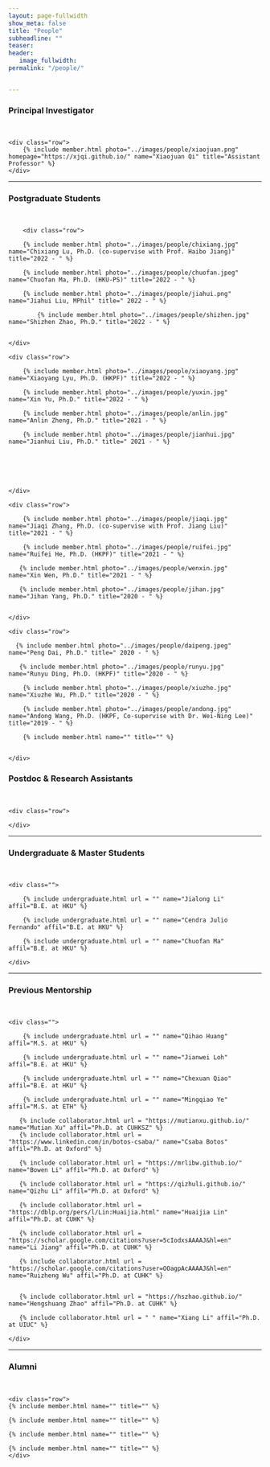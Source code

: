 ```yaml
---
layout: page-fullwidth
show_meta: false
title: "People"
subheadline: ""
teaser: 
header:
   image_fullwidth: 
permalink: "/people/"


---
```




<div class="row">
	<div class="row">
		<h3>Principal Investigator</h3>
		<br/>
	</div>
	
	<div class="row">
		{% include member.html photo="../images/people/xiaojuan.png" homepage="https://xjqi.github.io/" name="Xiaojuan Qi" title="Assistant Professor" %}
	</div>


</div>

---

<div class="row">
	<div class="row">
		<h3 class="medium-12">Postgraduate Students</h3>
		<br/>
	</div>
	
		<div class="row">

		{% include member.html photo="../images/people/chixiang.jpg" name="Chixiang Lu, Ph.D. (co-supervise with Prof. Haibo Jiang)" title="2022 - " %}
			
		{% include member.html photo="../images/people/chuofan.jpeg" name="Chuofan Ma, Ph.D. (HKU-PS)" title="2022 - " %}
			
		{% include member.html photo="../images/people/jiahui.png" name="Jiahui Liu, MPhil" title=" 2022 - " %}
		
	        {% include member.html photo="../images/people/shizhen.jpg" name="Shizhen Zhao, Ph.D." title="2022 - " %}
					

	</div>

	<div class="row">
                
		{% include member.html photo="../images/people/xiaoyang.jpg" name="Xiaoyang Lyu, Ph.D. (HKPF)" title="2022 - " %}
		
		{% include member.html photo="../images/people/yuxin.jpg" name="Xin Yu, Ph.D." title="2022 - " %}
		
		{% include member.html photo="../images/people/anlin.jpg" name="Anlin Zheng, Ph.D." title="2021 - " %}

		{% include member.html photo="../images/people/jianhui.jpg" name="Jianhui Liu, Ph.D." title=" 2021 - " %}

		


		

	</div>
	
	<div class="row">
	        
		{% include member.html photo="../images/people/jiaqi.jpg" name="Jiaqi Zhang, Ph.D. (co-supervise with Prof. Jiang Liu)" title="2021 - " %}
		
		{% include member.html photo="../images/people/ruifei.jpg" name="Ruifei He, Ph.D. (HKPF)" title="2021 - " %}
    
       {% include member.html photo="../images/people/wenxin.jpg" name="Xin Wen, Ph.D." title="2021 - " %}
	
	   {% include member.html photo="../images/people/jihan.jpg" name="Jihan Yang, Ph.D." title="2020 - " %}


	</div>

	<div class="row">
	  
	  {% include member.html photo="../images/people/daipeng.jpeg" name="Peng Dai, Ph.D." title=" 2020 - " %}
	
	   {% include member.html photo="../images/people/runyu.jpg" name="Runyu Ding, Ph.D. (HKPF)" title="2020 - " %}	

	    {% include member.html photo="../images/people/xiuzhe.jpg" name="Xiuzhe Wu, Ph.D." title="2020 - " %}
	
		{% include member.html photo="../images/people/andong.jpg" name="Andong Wang, Ph.D. (HKPF, Co-supervise with Dr. Wei-Ning Lee)" title="2019 - " %}

		{% include member.html name="" title="" %}

		
	</div>
	
</div>

<div class="row">
	<div class="row">
		<h3 class="medium-12">Postdoc & Research Assistants</h3>
		<br/>
	</div>
	
	<div class="row">

	</div>
	
</div>

---

<div class="row">
	<div class="row">
		<h3 class="medium-12">Undergraduate & Master Students</h3>
		<br/>
	</div>

	<div class="">

        {% include undergraduate.html url = "" name="Jialong Li" affil="B.E. at HKU" %}

	    {% include undergraduate.html url = "" name="Cendra Julio Fernando" affil="B.E. at HKU" %}

	    {% include undergraduate.html url = "" name="Chuofan Ma" affil="B.E. at HKU" %}
   
	</div>
</div>

---

<div class="row">
	<div class="row">
		<h3 class="medium-12"> Previous Mentorship</h3>
		<br/>
	</div>

	<div class="">

	    {% include undergraduate.html url = "" name="Qihao Huang" affil="M.S. at HKU" %}

	    {% include undergraduate.html url = "" name="Jianwei Loh" affil="B.E. at HKU" %}

		{% include undergraduate.html url = "" name="Chexuan Qiao" affil="B.E. at HKU" %}

        {% include undergraduate.html url = "" name="Mingqiao Ye" affil="M.S. at ETH" %}

       {% include collaborator.html url = "https://mutianxu.github.io/" name="Mutian Xu" affil="Ph.D. at CUHKSZ" %}
	   {% include collaborator.html url = "https://www.linkedin.com/in/botos-csaba/" name="Csaba Botos" affil="Ph.D. at Oxford" %}
    
       {% include collaborator.html url = "https://mrlibw.github.io/" name="Bowen Li" affil="Ph.D. at Oxford" %}

       {% include collaborator.html url = "https://qizhuli.github.io/" name="Qizhu Li" affil="Ph.D. at Oxford" %}

       {% include collaborator.html url = "https://dblp.org/pers/l/Lin:Huaijia.html" name="Huaijia Lin" affil="Ph.D. at CUHK" %}

       {% include collaborator.html url = "https://scholar.google.com/citations?user=5cIodxsAAAAJ&hl=en" name="Li Jiang" affil="Ph.D. at CUHK" %}

       {% include collaborator.html url = "https://scholar.google.com/citations?user=OOagpAcAAAAJ&hl=en" name="Ruizheng Wu" affil="Ph.D. at CUHK" %}


       {% include collaborator.html url = "https://hszhao.github.io/" name="Hengshuang Zhao" affil="Ph.D. at CUHK" %}

       {% include collaborator.html url = " " name="Xiang Li" affil="Ph.D. at UIUC" %}

	</div>
</div>

---

<div class="row">
	<div class="row">
		<h3 class="medium-12">Alumni</h3>
		<br/>
	</div>

	<div class="row">
	{% include member.html name="" title="" %}

	{% include member.html name="" title="" %}

	{% include member.html name="" title="" %}

	{% include member.html name="" title="" %}
    </div>	
</div>
